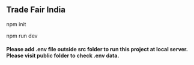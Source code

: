## Trade Fair India

npm init

npm run dev

#### Please add .env file outside src folder to run this project at local server. Please visit public folder to check .env data.
